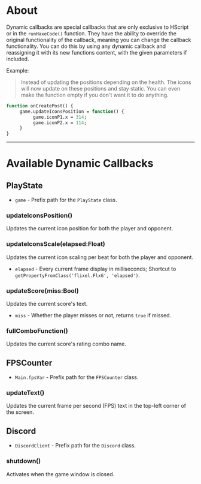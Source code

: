 # About
Dynamic callbacks are special callbacks that are only exclusive to HScript or in the `runHaxeCode()` function. They have the ability to override the original functionality of the callback, meaning you can change the callback functionality. You can do this by using any dynamic callback and reassigning it with its new functions content, with the given parameters if included.

Example:
> Instead of updating the positions depending on the health. The icons will now update on these positions and stay static. You can even make the function empty if you don't want it to do anything.
```haxe
function onCreatePost() {
     game.updateIconsPosition = function() {
          game.iconP1.x = 314;
          game.iconP2.x = 114;
     }
}
```

***

# Available Dynamic Callbacks
## PlayState
- `game` - Prefix path for the `PlayState` class.

### updateIconsPosition()
Updates the current icon position for both the player and opponent.

### updateIconsScale(elapsed:Float)
Updates the current icon scaling per beat for both the player and opponent.

- `elapsed` - Every current frame display in milliseconds; Shortcut to `getPropertyFromClass('flixel.FlxG', 'elapsed')`.

### updateScore(miss:Bool)
Updates the current score's text.

- `miss` - Whether the player misses or not, returns `true` if missed.

### fullComboFunction()
Updates the current score's rating combo name.

## FPSCounter
- `Main.fpsVar` - Prefix path for the `FPSCounter` class.

### updateText()
Updates the current frame per second (FPS) text in the top-left corner of the screen.

## Discord
- `DiscordClient` - Prefix path for the `Discord` class.

### shutdown()
Activates when the game window is closed.